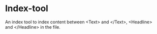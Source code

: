 # Index-tool
An index tool to index content between &lt;Text> and &lt;/Text>, &lt;Headline> and &lt;/Headline> in the file.
